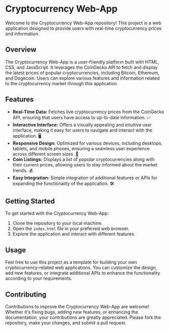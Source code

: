 # Cryptocurrency Web-App

Welcome to the Cryptocurrency Web-App repository! This project is a web application designed to provide users with real-time cryptocurrency prices and information.

## Overview
The Cryptocurrency Web-App is a user-friendly platform built with HTML, CSS, and JavaScript. It leverages the CoinGecko API to fetch and display the latest prices of popular cryptocurrencies, including Bitcoin, Ethereum, and Dogecoin. Users can explore various features and information related to the cryptocurrency market through this application.

## Features
- **Real-Time Data:** Fetches live cryptocurrency prices from the CoinGecko API, ensuring that users have access to up-to-date information. 📈
- **Interactive Interface:** Offers a visually appealing and intuitive user interface, making it easy for users to navigate and interact with the application. 🖥️
- **Responsive Design:** Optimized for various devices, including desktops, tablets, and mobile phones, ensuring a seamless user experience across different screen sizes. 📱
- **Coin Listings:** Displays a list of popular cryptocurrencies along with their current prices, allowing users to stay informed about the market trends. 💰
- **Easy Integration:** Simple integration of additional features or APIs for expanding the functionality of the application. 🛠️

## Getting Started
To get started with the Cryptocurrency Web-App:
1. Clone the repository to your local machine.
2. Open the `index.html` file in your preferred web browser.
3. Explore the application and interact with different features.

## Usage
Feel free to use this project as a template for building your own cryptocurrency-related web applications. You can customize the design, add new features, or integrate additional APIs to enhance the functionality according to your requirements.

## Contributing
Contributions to improve the Cryptocurrency Web-App are welcome! Whether it's fixing bugs, adding new features, or enhancing the documentation, your contributions are greatly appreciated. Please fork the repository, make your changes, and submit a pull request.
